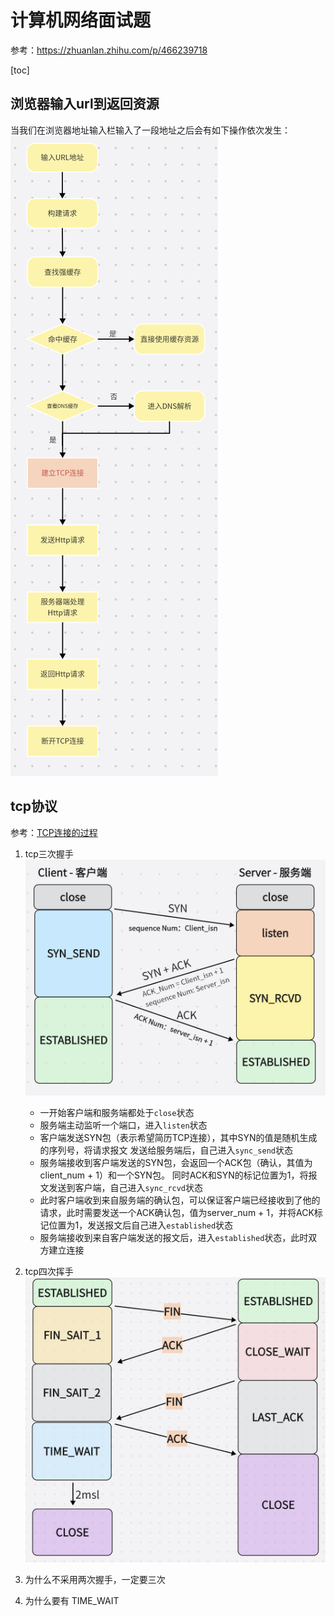 # 计算机网络面试题

参考：https://zhuanlan.zhihu.com/p/466239718

[toc]

## 浏览器输入url到返回资源

当我们在浏览器地址输入栏输入了一段地址之后会有如下操作依次发生：
![浏览器输入url到返回资源](../pic/输入url后.jpeg)

## tcp协议

参考：[TCP连接的过程](https://blog.csdn.net/weixin_51338848/article/details/127691543)

1. tcp三次握手
![三次握手](../pic/tcp三次握手.jpeg)

    - 一开始客户端和服务端都处于`close`状态
    - 服务端主动监听一个端口，进入`listen`状态
    - 客户端发送SYN包（表示希望简历TCP连接），其中SYN的值是随机生成的序列号，将请求报文
    发送给服务端后，自己进入`sync_send`状态
    - 服务端接收到客户端发送的SYN包，会返回一个ACK包（确认，其值为client_num + 1）和一个SYN包。
    同时ACK和SYN的标记位置为1，将报文发送到客户端，自己进入`sync_rcvd`状态
    - 此时客户端收到来自服务端的确认包，可以保证客户端已经接收到了他的请求，此时需要发送一个ACK确认包，值为server_num + 1，并将ACK标记位置为1，发送报文后自己进入`established`状态
    - 服务端接收到来自客户端发送的报文后，进入`established`状态，此时双方建立连接

2. tcp四次挥手
![四次挥手](../pic/tcp四次挥手.jpeg)

3. 为什么不采用两次握手，一定要三次

4. 为什么要有 TIME_WAIT

